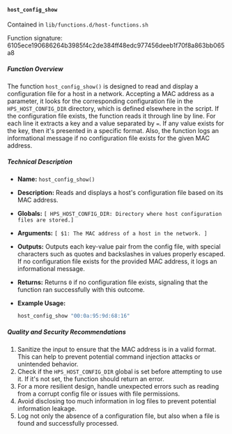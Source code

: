 #### `host_config_show`

Contained in `lib/functions.d/host-functions.sh`

Function signature: 6105ece190686264b3985f4c2de384ff48edc977456deeb1f70f8a863bb065a8

##### Function Overview

The function `host_config_show()` is designed to read and display a configuration file for a host in a network. Accepting a MAC address as a parameter, it looks for the corresponding configuration file in the `HPS_HOST_CONFIG_DIR` directory, which is defined elsewhere in the script. If the configuration file exists, the function reads it through line by line. For each line it extracts a key and a value separated by `=`. If any value exists for the key, then it's presented in a specific format. Also, the function logs an informational message if no configuration file exists for the given MAC address.

##### Technical Description

- **Name:** `host_config_show()`
- **Description:** Reads and displays a host's configuration file based on its MAC address.
- **Globals:** `[ HPS_HOST_CONFIG_DIR: Directory where host configuration files are stored.]`
- **Arguments:** `[ $1: The MAC address of a host in the network. ]`
- **Outputs:** Outputs each key-value pair from the config file, with special characters such as quotes and backslashes in values properly escaped. If no configuration file exists for the provided MAC address, it logs an informational message.
- **Returns:** Returns `0` if no configuration file exists, signaling that the function ran successfully with this outcome.
- **Example Usage:**

    ```bash
    host_config_show "00:0a:95:9d:68:16"
    ```

##### Quality and Security Recommendations 

1. Sanitize the input to ensure that the MAC address is in a valid format. This can help to prevent potential command injection attacks or unintended behavior.
2. Check if the `HPS_HOST_CONFIG_DIR` global is set before attempting to use it. If it's not set, the function should return an error.
3. For a more resilient design, handle unexpected errors such as reading from a corrupt config file or issues with file permissions.
4. Avoid disclosing too much information in log files to prevent potential information leakage.
5. Log not only the absence of a configuration file, but also when a file is found and successfully processed.

